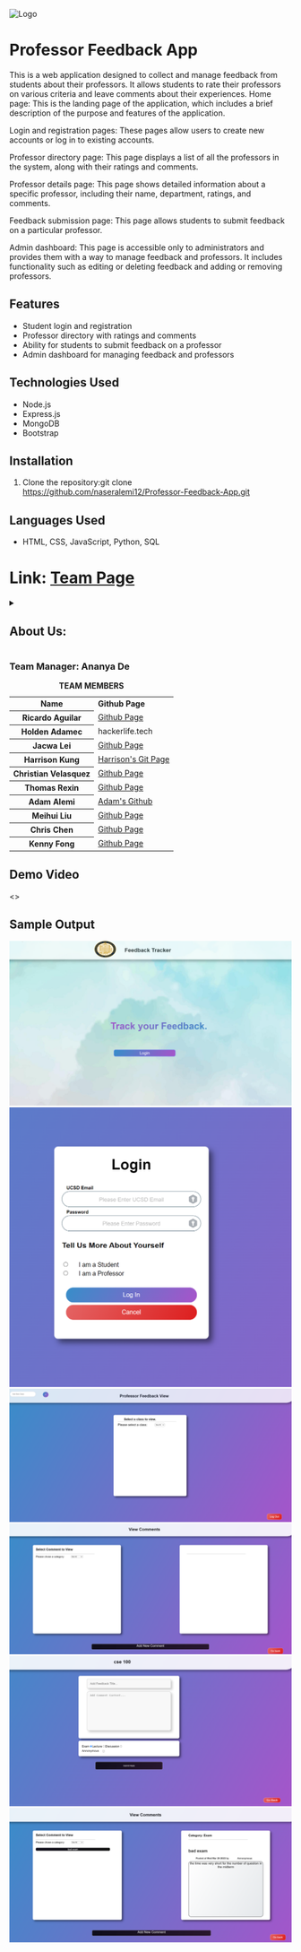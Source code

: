 <!--# This is a readme file for cse 110 fall 2022 group 31 github.  _-->
![Logo](admin/branding/logo.png) <!-- logo -->
# Professor Feedback App

This is a web application designed to collect and manage feedback from students about their professors. It allows students to rate their professors on various criteria and leave comments about their experiences. Home page: This is the landing page of the application, which includes a brief description of the purpose and features of the application.

Login and registration pages: These pages allow users to create new accounts or log in to existing accounts.

Professor directory page: This page displays a list of all the professors in the system, along with their ratings and comments.

Professor details page: This page shows detailed information about a specific professor, including their name, department, ratings, and comments.

Feedback submission page: This page allows students to submit feedback on a particular professor.

Admin dashboard: This page is accessible only to administrators and provides them with a way to manage feedback and professors. It includes functionality such as editing or deleting feedback and adding or removing professors.

## Features

- Student login and registration
- Professor directory with ratings and comments
- Ability for students to submit feedback on a professor
- Admin dashboard for managing feedback and professors

## Technologies Used

- Node.js
- Express.js
- MongoDB
- Bootstrap

## Installation

1. Clone the repository:git clone https://github.com/naseralemi12/Professor-Feedback-App.git

## Languages Used
- HTML, CSS, JavaScript, Python, SQL


# Link: [Team Page](https://github.com/cse110-fa22-group31/cse110-fa22-group31/blob/main/admin/team.md)
<details>   <!--drop down description  menu for info about team members -->
<summary><h2>About Us:</h2></summary>
<ul><!-- in the lines below, feel free to write about yourself. feel free to add your pictures as well if its ok -->
<li>Ananya De is the team manager.</li>
<li>Ricardo Aguilar is the team leader.</li>
<li>Holden Adamec is a dev.</li> 
<li>Jacwa Lei is a dev.</li>  
<li>Harrison Kung is a team lead. He likes to bike and enjoys playing the piano.</li>  
<li>Christian Velasquez is a dev.</li>  
<li>Thomas Rexin is a designer.</li>  
<li>Adam Alemi is one of the team members. When He gets stressed, he goes to the pool and swims all the stress out of his body. He is foody so if there is an event on campus that has food involved, then you will most likely see him there. Adam's personal page:<a href="https://chipper-kitsune-d5866b.netlify.app/"> Adam Alemi</a>. </li>

![Adam's Photo](admin/adam.jpeg)
 
<li>Meihui Liu is a planner.</li>  
<li>Chris Chen is a dev.</li>  
<li>Kenny Fong is a dev.</li>  
</ul>
</details>
<h3>Team Manager: Ananya De</h3> 
<table> <!-- The raster table for the team members containing two columns of name and page links -->
<caption><strong>TEAM MEMBERS</strong></caption><tbody><tr><th><b>Name</b></th><td><b>Github Page</b></td></tr>
<tr><th>Ricardo Aguilar</th><td><a href="https://github.com/Aricky3">Github Page</a></td></tr>
<tr><th>Holden Adamec</th><td>hackerlife.tech</td></tr>
<tr><th>Jacwa Lei</th><td><a href="https://github.com/jacwa-lei">Github Page</a></td></tr>
<tr><th>Harrison Kung</th><td><a href="https://github.com/kungharrison">Harrison's Git Page<a></td></tr>
<tr><th>Christian Velasquez</th><td><a href="https://github.com/AmnesiacSloth">Github Page</a></td></tr>
<tr><th>Thomas Rexin</th><td><a href="https://github.com/thomasrexin">Github Page</a></td></tr>
 <tr><th>Adam Alemi</th><td><a href="https://github.com/naseralemi12">Adam's Github</a></td></tr>
 <tr><th>Meihui Liu</th><td><a href="https://github.com/number000000">Github Page</a></td></tr>
<tr><th>Chris Chen</th><td><a href="https://github.com/ChrisChen0803">Github Page</a></td></tr>
<tr><th>Kenny Fong</th><td><a href="https://github.com/KenKunoo">Github Page</a></td></tr>
</tbody></table>

## Demo Video
<>

## Sample Output
![output1](./f1.png)
![output2](./f2.png)
![output3](./f3.png)
![output4](./f4.png)
![output5](./f5.png)
![output6](./f6.png)

